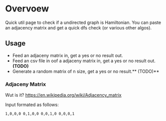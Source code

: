 # Overvoew
Quick util page to check if a undirected graph is Hamiltonian. You can paste an adjacency matrix and get a quick dfs check (or various other algos). 

## Usage
- Feed an adjaceny matrix in, get a yes or no result out. 
- Feed an csv file in oof a adjaceny matrix in, get a yes or no result out.**(TODO)**
- Generate a random matrix of n size, get a yes or no result.** (TODO)**

### Adjaceny Matrix
Wut is it? https://en.wikipedia.org/wiki/Adjacency_matrix

Input formated as follows: 

<code>1,0,0,0
0,1,0,0
0,0,1,0
0,0,0,1
</code>

